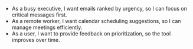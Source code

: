 - As a busy executive, I want emails ranked by urgency, so I can focus on critical messages first.
- As a remote worker, I want calendar scheduling suggestions, so I can manage meetings efficiently.
- As a user, I want to provide feedback on prioritization, so the tool improves over time.
